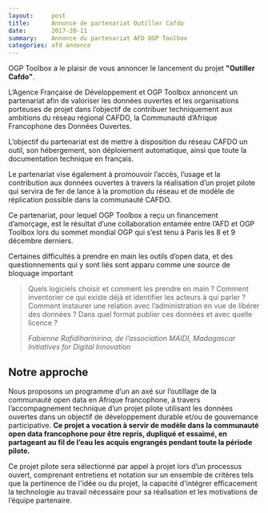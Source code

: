 ```yaml
---
layout:     post
title:      Annonce de partenariat Outiller Cafdo
date:       2017-20-11
summary:    Annonce du partenariat AFD OGP Toolbox
categories: afd annonce
---
```


OGP Toolbox a le plaisir de vous annoncer le lancement du projet **"Outiller Cafdo"**.

L’Agence Française de Développement et OGP Toolbox annoncent un partenariat afin de valoriser les données ouvertes et les organisations porteuses de projet dans l’objectif de contribuer techniquement aux ambitions du réseau régional CAFDO, la Communauté d’Afrique Francophone des Données Ouvertes. 

L’objectif du partenariat est de mettre à disposition du réseau CAFDO un outil, son hébergement, son déploiement automatique, ainsi que toute la documentation technique en français. 

Le partenariat vise également à promouvoir l’accès, l’usage et la contribution aux données ouvertes à travers la réalisation d’un projet pilote qui servira de fer de lance à la promotion du réseau et de modèle de réplication possible dans la communauté CAFDO.

Ce partenariat, pour lequel OGP Toolbox a reçu un financement d’amorçage, est le résultat d’une collaboration entamée entre l’AFD et OGP Toolbox lors du sommet mondial OGP qui s’est tenu à Paris les 8 et 9 décembre derniers. 

Certaines difficultés à prendre en main les outils d’open data, et des questionnements qui y sont liés sont apparu comme une source de bloquage important

<blockquote>
  <p>Quels logiciels choisir et comment les prendre en main ? Comment inventorier ce qui existe déjà et identifier les acteurs à qui parler ? Comment instaurer une relation avec l’administration en vue de libérer des données ? Dans quel format publier ces données et avec quelle licence ?</p>
  <footer><cite title="Fabienne Rafidiharinirina">Fabienne Rafidiharinirina, de l’association MAIDI, Madagascar Initiatives for Digital Innovation</cite></footer>
</blockquote>

## Notre approche

Nous proposons un programme d’un an axé sur l’outillage de la communauté open data en Afrique francophone, à travers l’accompagnement technique d’un projet pilote utilisant les données ouvertes dans un objectif de développement durable et/ou de gouvernance participative. **Ce projet a vocation à servir de modèle dans la communauté open data francophone pour être repris, dupliqué et essaimé, en partageant au fil de l’eau les acquis engrangés pendant toute la période pilote.**

Ce projet pilote sera sélectionné par appel à projet lors d’un processus ouvert, comprenant entretiens et notation sur un ensemble de critères tels que la pertinence de l'idée ou du projet, la capacité d'intégrer efficacement la technologie au travail nécessaire pour sa réalisation et les motivations de l’équipe partenaire.
